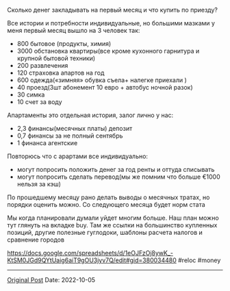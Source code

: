 Сколько денег закладывать на первый месяц и что купить по приезду?

Все истории и потребности индивидуальные, но большими мазками у меня первый месяц вышло на 3 человек так:
- 800 бытовое (продукты, химия)
- 3000 обстановка квартиры(все кроме кухонного гарнитура и крупной бытовой техники)
- 200 развлечения
- 120 страховка апартов на год
- 600 одежда(«зимняя» обувка съела+ налегке приехали )
- 40 проезд(3шт абонемент 10 евро + автобус ночной разок)
- 30 симка
- 10 счет за воду 

Апартаменты это отдельная история, залог лично у нас:
- 2,3 финансы(месячных платы) депозит
- 0,7 финансы за не полный сентябрь
- 1 финанса агентские

Повторюсь что с арартами все индивидуально:
- могут попросить положить денег за год ренты и оттуда списывать
- могут попросить сделать перевод(мы же помним что больше €1000 нельзя за кэш)

По прошедшему месяцу рано делать выводы о месячных тратах, но порядки оценить можно. 
Со следующего месяца будет норм стата

Мы когда планировали думали уйдет многим больше. Наш план можно тут глянуть на вкладке buy. Там же ссылки на большинство купленных позиций, другие полезные гуглодоки, шаблоны расчета налогов и сравнение городов

https://docs.google.com/spreadsheets/d/1eOJFzOj8ywK_-KtSM0JGd9QYtUaig6aiT9gOU3jyv7Q/edit#gid=380034480 #reloc #money

---
[Original Post](https://t.me/lev2tarragona/315)
Date: 2022-10-05
